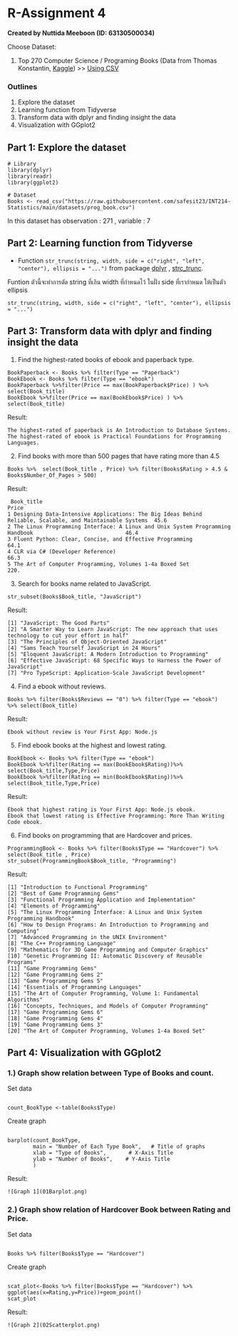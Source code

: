 # R-Assignment 4

**Created by Nuttida Meeboon (ID: 63130500034)**

Choose Dataset:
1. Top 270 Computer Science / Programing Books (Data from Thomas Konstantin, [Kaggle](https://www.kaggle.com/thomaskonstantin/top-270-rated-computer-science-programing-books)) >> [Using CSV](https://raw.githubusercontent.com/safesit23/INT214-Statistics/main/datasets/prog_book.csv)



### Outlines
1. Explore the dataset
2. Learning function from Tidyverse
3. Transform data with dplyr and finding insight the data
4. Visualization with GGplot2

## Part 1: Explore the dataset

```
# Library
library(dplyr)
library(readr)      
library(ggplot2)

# Dataset
Books <- read_csv("https://raw.githubusercontent.com/safesit23/INT214-Statistics/main/datasets/prog_book.csv")
```

In this dataset has observation : 271 , variable : 7



## Part 2: Learning function from Tidyverse

- Function `str_trunc(string, width, side = c("right", "left", "center"), ellipsis = "...")` 
from package [dplyr](https://dplyr.tidyverse.org/articles/dplyr.html#select-columns-with-select) , [strc_trunc](https://stringr.tidyverse.org/reference/str_trunc.html). 

Funtion ตัวนี้จะทำการตัด string ที่เกิน width ที่กำหนดไว้ ในฝั่ง side ที่เรากำหนด ให้เป็นตัว ellipsis

```
str_trunc(string, width, side = c("right", "left", "center"), ellipsis = "...")
```


## Part 3: Transform data with dplyr and finding insight the data

1. Find the highest-rated books of ebook and paperback type.

```
BookPaperback <- Books %>% filter(Type == "Paperback")
BookEbook <- Books %>% filter(Type == "ebook")
BookPaperback %>%filter(Price == max(BookPaperback$Price) ) %>% select(Book_title) 
BookEbook %>%filter(Price == max(BookEbook$Price) ) %>% select(Book_title) 
```

  Result:

```
The highest-rated of paperback is An Introduction to Database Systems.
The highest-rated of ebook is Practical Foundations for Programming Languages.
```

2. Find books with more than 500 pages that have rating more than 4.5

```
Books %>%  select(Book_title , Price) %>% filter(Books$Rating > 4.5 & Books$Number_Of_Pages > 500)
```

  Result:

```
 Book_title                                                                                               Price                                       
1 Designing Data-Intensive Applications: The Big Ideas Behind Reliable, Scalable, and Maintainable Systems  45.6
2 The Linux Programming Interface: A Linux and Unix System Programming Handbook                             46.4
3 Fluent Python: Clear, Concise, and Effective Programming                                                  64.1
4 CLR via C# (Developer Reference)                                                                          66.3
5 The Art of Computer Programming, Volumes 1-4a Boxed Set                                                  220. 
```

3. Search for books name related to JavaScript.

```
str_subset(Books$Book_title, "JavaScript")
```

  Result:

```
[1] "JavaScript: The Good Parts"                                                                         
[2] "A Smarter Way to Learn JavaScript: The new approach that uses technology to cut your effort in half"
[3] "The Principles of Object-Oriented JavaScript"                                                       
[4] "Sams Teach Yourself JavaScript in 24 Hours"                                                         
[5] "Eloquent JavaScript: A Modern Introduction to Programming"                                          
[6] "Effective JavaScript: 68 Specific Ways to Harness the Power of JavaScript"                          
[7] "Pro TypeScript: Application-Scale JavaScript Development" 
```

4. Find a ebook without reviews.

```
Books %>% filter(Books$Reviews == "0") %>% filter(Type == "ebook")  %>% select(Book_title)
```

  Result:

```
Ebook without review is Your First App: Node.js
```

5. Find ebook books at the highest and lowest rating.

```
BookEbook <- Books %>% filter(Type == "ebook")
BookEbook %>%filter(Rating == max(BookEbook$Rating))%>% select(Book_title,Type,Price)
BookEbook %>%filter(Rating == min(BookEbook$Rating))%>% select(Book_title,Type,Price)
```

  Result:

```
Ebook that highest rating is Your First App: Node.js ebook.
Ebook that lowest rating is Effective Programming: More Than Writing Code ebook.
```

6. Find books on programming that are Hardcover	and prices.

```
ProgrammingBook <- Books %>% filter(Books$Type == "Hardcover") %>% select(Book_title , Price)
str_subset(ProgrammingBook$Book_title, "Programming") 
```

  Result:

```
[1] "Introduction to Functional Programming"                                       
[2] "Best of Game Programming Gems"                                                
[3] "Functional Programming Application and Implementation"                        
[4] "Elements of Programming"                                                      
[5] "The Linux Programming Interface: A Linux and Unix System Programming Handbook"
[6] "How to Design Programs: An Introduction to Programming and Computing"         
[7] "Advanced Programming in the UNIX Environment"                                 
[8] "The C++ Programming Language"                                                 
[9] "Mathematics for 3D Game Programming and Computer Graphics"                    
[10] "Genetic Programming II: Automatic Discovery of Reusable Programs"             
[11] "Game Programming Gems"                                                        
[12] "Game Programming Gems 2"                                                      
[13] "Game Programming Gems 5"                                                      
[14] "Essentials of Programming Languages"                                          
[15] "The Art of Computer Programming, Volume 1: Fundamental Algorithms"            
[16] "Concepts, Techniques, and Models of Computer Programming"                     
[17] "Game Programming Gems 6"                                                      
[18] "Game Programming Gems 4"                                                      
[19] "Game Programming Gems 3"                                                      
[20] "The Art of Computer Programming, Volumes 1-4a Boxed Set" 
```



## Part 4: Visualization with GGplot2
### 1.) Graph show relation between Type of Books and count.

Set data
```

count_BookType <-table(Books$Type)
```
Create graph
```

barplot(count_BookType,
        main = "Number of Each Type Book",   # Title of graphs
        xlab = "Type of Books",       # X-Axis Title
        ylab = "Number of Books",    # Y-Axis Title
        )
```
  Result:

````
![Graph 1](01Barplot.png)
````


### 2.) Graph show relation of Hardcover Book between Rating and Price.


Set data
```

Books %>% filter(Books$Type == "Hardcover") 
```
Create graph
```

scat_plot<-Books %>% filter(Books$Type == "Hardcover") %>% ggplot(aes(x=Rating,y=Price))+geom_point()
scat_plot
```
  Result:

````
![Graph 2](02Scatterplot.png)
````

